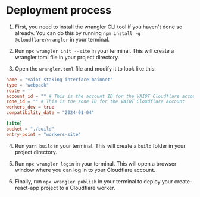 # Deployment process

1. First, you need to install the wrangler CLI tool if you haven't done so already. You can do this by running `npm install -g @cloudflare/wrangler` in your terminal.

2. Run `npx wrangler init --site` in your terminal. This will create a wrangler.toml file in your project directory.

3. Open the `wrangler.toml` file and modify it to look like this:

```toml
name = "vaiot-staking-interface-mainnet"
type = "webpack"
route = ''
account_id = "" # This is the account ID for the VAIOT Cloudflare account
zone_id = "" # This is the zone ID for the VAIOT Cloudflare account
workers_dev = true
compatibility_date = "2024-01-04"

[site]
bucket = "./build"
entry-point = "workers-site"
```

4. Run `yarn build` in your terminal. This will create a `build` folder in your project directory.

5. Run `npx wrangler login` in your terminal. This will open a browser window where you can log in to your Cloudflare account.

6. Finally, run `npx wrangler publish` in your terminal to deploy your create-react-app project to a Cloudflare worker.
